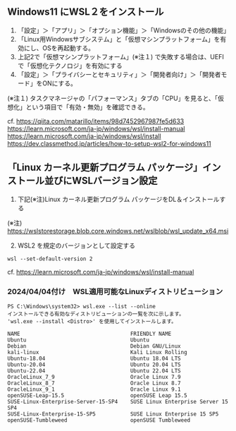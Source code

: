 ## Windows11 にWSL２をインストール



1. 「設定」＞「アプリ」＞「オプション機能」＞「Windowsのその他の機能」
2. 「Linux用Windowsサブシステム」と「仮想マシンプラットフォーム」を有効にし、OSを再起動する。
3. 上記2で「仮想マシンプラットフォーム」(※注１) で失敗する場合は、UEFIで「仮想化テクノロジ」を有効にする
4. 「設定」＞「プライバシーとセキュリティ」＞「開発者向け」＞「開発者モード」をONにする。

(※注１) タスクマネージャの「パフォーマンス」タブの「CPU」を見ると、「仮想化」という項目で「有効・無効」を確認できる。

cf.
https://qiita.com/matarillo/items/98d7452967987fe5d633
https://learn.microsoft.com/ja-jp/windows/wsl/install-manual
https://learn.microsoft.com/ja-jp/windows/wsl/install
https://dev.classmethod.jp/articles/how-to-setup-wsl2-for-windows11


## 「Linux カーネル更新プログラム パッケージ」インストール並びにWSLバージョン設定

1. 下記(※注)Linux カーネル更新プログラム パッケージをDL＆インストールする

(※注) 
https://wslstorestorage.blob.core.windows.net/wslblob/wsl_update_x64.msi


2. WSL2 を規定のバージョンとして設定する

```
wsl --set-default-version 2
```


cf.
https://learn.microsoft.com/ja-jp/windows/wsl/install-manual






### 2024/04/04付け　WSL適用可能なLinuxディストリビューション

```
PS C:\Windows\system32> wsl.exe --list --online
インストールできる有効なディストリビューションの一覧を次に示します。
'wsl.exe --install <Distro>' を使用してインストールします。

NAME                                   FRIENDLY NAME
Ubuntu                                 Ubuntu
Debian                                 Debian GNU/Linux
kali-linux                             Kali Linux Rolling
Ubuntu-18.04                           Ubuntu 18.04 LTS
Ubuntu-20.04                           Ubuntu 20.04 LTS
Ubuntu-22.04                           Ubuntu 22.04 LTS
OracleLinux_7_9                        Oracle Linux 7.9
OracleLinux_8_7                        Oracle Linux 8.7
OracleLinux_9_1                        Oracle Linux 9.1
openSUSE-Leap-15.5                     openSUSE Leap 15.5
SUSE-Linux-Enterprise-Server-15-SP4    SUSE Linux Enterprise Server 15 SP4
SUSE-Linux-Enterprise-15-SP5           SUSE Linux Enterprise 15 SP5
openSUSE-Tumbleweed                    openSUSE Tumbleweed

```